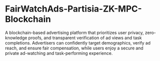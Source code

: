 # FairWatchAds-Partisia-ZK-MPC-Blockchain
A blockchain-based advertising platform that prioritizes user privacy, zero-knowledge proofs, and transparent verification of ad views and task completions. Advertisers can confidently target demographics, verify ad reach, and ensure fair compensation, while users enjoy a secure and private ad-watching and task-performing experience.
